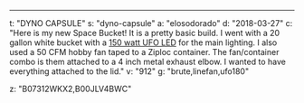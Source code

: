 ---
t: "DYNO CAPSULE"
s: "dyno-capsule"
a: "elosodorado"
d: "2018-03-27"
c: "Here is my new Space Bucket! It is a pretty basic build. I went with a 20 gallon white bucket with a <a href='https://www.amazon.com/Growstar-Spectrum-Seeding-Growing-Flowering/dp/B07312WKX2/ref=as_li_ss_tl?ie=UTF8&qid=1522168448&sr=8-1-spons&keywords=150w+ufo+led+grow+light&psc=1&linkCode=ll1&tag=spacbuck-20&linkId=2f141eeb732f481c6d887472d5bcae10'>150 watt UFO LED</a> for the main lighting. I also used a 50 CFM hobby fan taped to a Ziploc container. The fan/container combo is them attached to a 4 inch metal exhaust elbow. I wanted to have everything attached to the lid."
v: "912"
g: "brute,linefan,ufo180"

z: "B07312WKX2,B00JLV4BWC"
